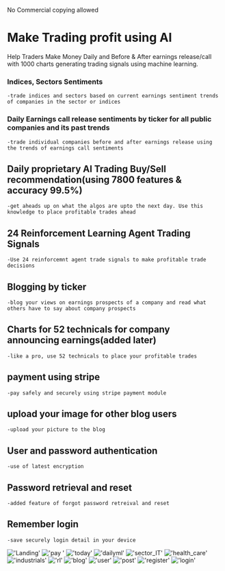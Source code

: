 No Commercial copying allowed

# Make Trading profit using AI
Help Traders Make Money Daily and Before & After earnings release/call with 1000 charts generating trading signals using machine learning.

### Indices, Sectors Sentiments
    -trade indices and sectors based on current earnings sentiment trends of companies in the sector or indices
### Daily Earnings call release sentiments by ticker for all public companies and its past trends
    -trade individual companies before and after earnings release using the trends of earnings call sentiments
## Daily proprietary AI Trading Buy/Sell recommendation(using 7800 features & accuracy 99.5%)
    -get aheads up on what the algos are upto the next day. Use this knowledge to place profitable trades ahead
## 24 Reinforcement Learning Agent Trading Signals
    -Use 24 reinforcemnt agent trade signals to make profitable trade decisions
## Blogging by ticker
    -blog your views on earnings prospects of a company and read what others have to say about company prospects
## Charts for 52 technicals for company announcing earnings(added later)
    -like a pro, use 52 technicals to place your profitable trades
## payment using stripe
    -pay safely and securely using stripe payment module
## upload your image for other blog users
    -upload your picture to the blog
## User and password authentication
    -use of latest encryption 
## Password retrieval and reset
    -added feature of forgot password retreival and reset
## Remember login 
    -save securely login detail in your device


!['Landing'](screen/landing.png)
!['pay '](screen/pay.png)
!['today'](screen/today.png)
!['dailyml'](screen/dailyml.png)
!['sector_IT'](screen/sector_IT.png)
!['health_care'](screen/health_care.png)
!['industrials'](screen/industrials.png)
!['rl'](screen/rl.png)
!['blog'](screen/blog.png)
!['user'](screen/user.png)
!['post'](screen/post.png)
!['register'](screen/register.png)
!['login'](screen/login.png)




